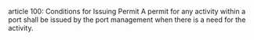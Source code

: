 article 100: Conditions for Issuing Permit
A permit for any activity within a port shall be issued by the port management when there is a need for the activity. 
<ul>
</ul>